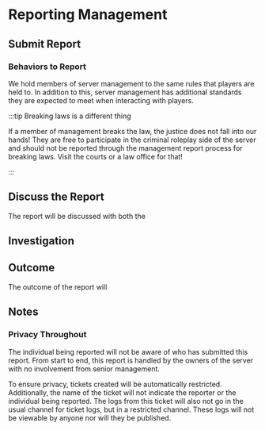 # Reporting Management

## Submit Report
### Behaviors to Report
We hold members of server management to the same rules that players are held to. In addition to this, server management has additional standards they are expected to meet when interacting with players.

:::tip Breaking laws is a different thing

If a member of management breaks the law, the justice does not fall into our hands! They are free to participate in the criminal roleplay side of the server and should not be reported through the management report process for breaking laws. Visit the courts or a law office for that!

:::
## Discuss the Report
The report will be discussed with both the

## Investigation

## Outcome
The outcome of the report will
## Notes
### Privacy Throughout
The individual being reported will not be aware of who has submitted this report. From start to end, this report is handled by the owners of the server with no involvement from senior management.

To ensure privacy, tickets created will be automatically restricted. Additionally, the name of the ticket will not indicate the reporter or the individual being reported. The logs from this ticket will also not go in the usual channel for ticket logs, but in a restricted channel. These logs will not be viewable by anyone nor will they be published.